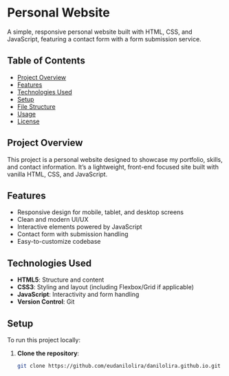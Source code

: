 # Personal Website

A simple, responsive personal website built with HTML, CSS, and JavaScript, featuring a contact form with a form submission service.

## Table of Contents
- [Project Overview](#project-overview)
- [Features](#features)
- [Technologies Used](#technologies-used)
- [Setup](#setup)
- [File Structure](#file-structure)
- [Usage](#usage)
- [License](#license)

## Project Overview
This project is a personal website designed to showcase my portfolio, skills, and contact information. It’s a lightweight, front-end focused site built with vanilla HTML, CSS, and JavaScript.

## Features
- Responsive design for mobile, tablet, and desktop screens
- Clean and modern UI/UX
- Interactive elements powered by JavaScript
- Contact form with submission handling
- Easy-to-customize codebase

## Technologies Used
- **HTML5**: Structure and content
- **CSS3**: Styling and layout (including Flexbox/Grid if applicable)
- **JavaScript**: Interactivity and form handling
- **Version Control**: Git

## Setup
To run this project locally:
1. **Clone the repository**:
   ```bash
   git clone https://github.com/eudanilolira/danilolira.github.io.git
